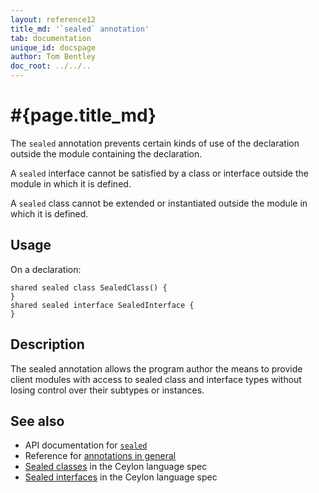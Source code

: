 ```yaml
---
layout: reference12
title_md: '`sealed` annotation'
tab: documentation
unique_id: docspage
author: Tom Bentley
doc_root: ../../..
---
```


# #{page.title_md}

The `sealed` annotation prevents certain kinds of use of the 
declaration outside the module containing the declaration.

A `sealed` interface cannot be satisfied by a class or interface 
outside the module in which it is defined.

A `sealed` class cannot be extended or instantiated 
outside the module in which it is defined.

## Usage

On a declaration:

<!-- try: -->
    shared sealed class SealedClass() {
    }
    shared sealed interface SealedInterface {
    }


## Description

The sealed annotation allows the program author the means to provide 
client modules with access to sealed class and interface types 
without losing control over their subtypes or instances.

## See also

* API documentation for [`sealed`](#{site.urls.apidoc_1_2}/index.html#sealed)
* Reference for [annotations in general](../../structure/annotation/)
* [Sealed classes](#{site.urls.spec_current}#abstractandformalclasses) in the Ceylon 
  language spec
* [Sealed interfaces](#{site.urls.spec_current}#sealedinterfaces) in the Ceylon 
  language spec
